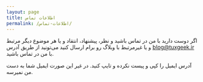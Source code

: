 ```yaml
---
layout: page
title: اطلاعات تماس
permalink: /اطلاعات-تماس/
---
```


اگر دوست دارید با من در تماس باشید  و نظر، پیشنهاد، انتقاد و یا هر موضوع دیگر مرتبط و یا غیرمرتبط با وبلاگ رو برام ارسال کنید می‌تونید از طریق آدرس  𝖻𝗅օց@tuxgeek.ir با من در تماس باشید.

آدرس ایمیل را کپی و پیست نکرده و تایپ کنید. در غیر این صورت ایمیل شما به دست من نمیرسه.